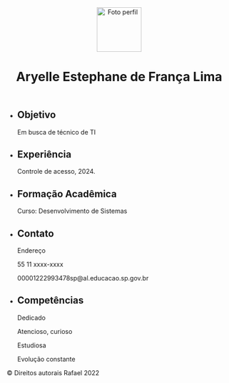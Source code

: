 <!DOCTYPE html>
<html lang="pt-br">
<head>
    <meta charset="UTF-8">
    <meta http-equiv="X-UA-Compatible" content="IE=edge">
    <meta name="viewport" content="width=device-width, initial-scale=1.0">
    <link rel="stylesheet" href="reset.css">
    <link rel="stylesheet" href="visual.css">
    <title>Meu currículo</title>
</head>
<body>
    <header>
        <div class="meu-cabecalho">
            <img src="Foto.png" width="100px" alt="Foto perfil">
            <h1>Aryelle Estephane de França Lima</h1>
        </div>
    </header>
    <main>
        <div class="container-conteudo">
            <ul>
                <li>
                    <h2 class="meu-titulo-conteudo">Objetivo</h2>
                    <p>Em busca de técnico de TI</p>
                </li>
                <li>
                    <h2 class="meu-titulo-conteudo">Experiência</h2>
                    <p>Controle de acesso, 2024.</p>
                </li>
                <li>
                    <h2 class="meu-titulo-conteudo">Formação Acadêmica</h2>
                    <p>Curso: Desenvolvimento de Sistemas</p>
                </li>
            </ul>
        </div>
        <div class="container-contato">
            <ul>
                <li>
                    <h2>Contato</h2>
                    <p>Endereço</p>
                    <p>55 11 xxxx-xxxx</p>
                    <p>00001222993478sp@al.educacao.sp.gov.br</p>
                </li>
                <li>
                    <h2>Competências</h2>
                    <p>Dedicado</p>
                    <p>Atencioso, curioso</p>
                    <p>Estudiosa</p>
                    <p>Evolução constante</p>
                </li>
            </ul>
        </div>
    </main>
    <footer>
        <p class="copyright">© Direitos autorais Rafael 2022</p>
    </footer>
</body>
</html>
